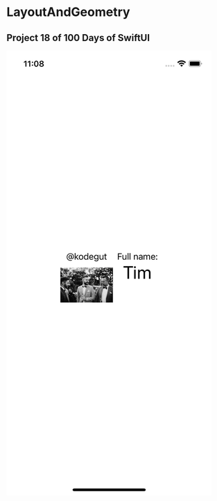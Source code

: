# LayoutAndGeometry

## Project 18 of 100 Days of SwiftUI

![Alt Text](https://github.com/kodegut/100DaysOfSwiftUI/blob/main/Images/LayoutAndGeometry.png)
